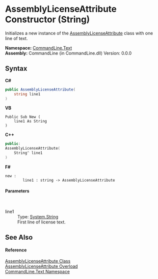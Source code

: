 # AssemblyLicenseAttribute Constructor (String)
 

Initializes a new instance of the <a href="T_CommandLine_Text_AssemblyLicenseAttribute">AssemblyLicenseAttribute</a> class with one line of text.

**Namespace:**&nbsp;<a href="N_CommandLine_Text">CommandLine.Text</a><br />**Assembly:**&nbsp;CommandLine (in CommandLine.dll) Version: 0.0.0

## Syntax

**C#**<br />
``` C#
public AssemblyLicenseAttribute(
	string line1
)
```

**VB**<br />
``` VB
Public Sub New ( 
	line1 As String
)
```

**C++**<br />
``` C++
public:
AssemblyLicenseAttribute(
	String^ line1
)
```

**F#**<br />
``` F#
new : 
        line1 : string -> AssemblyLicenseAttribute
```


#### Parameters
&nbsp;<dl><dt>line1</dt><dd>Type: <a href="https://docs.microsoft.com/dotnet/api/system.string" target="_blank">System.String</a><br />First line of license text.</dd></dl>

## See Also


#### Reference
<a href="T_CommandLine_Text_AssemblyLicenseAttribute">AssemblyLicenseAttribute Class</a><br /><a href="Overload_CommandLine_Text_AssemblyLicenseAttribute__ctor">AssemblyLicenseAttribute Overload</a><br /><a href="N_CommandLine_Text">CommandLine.Text Namespace</a><br />